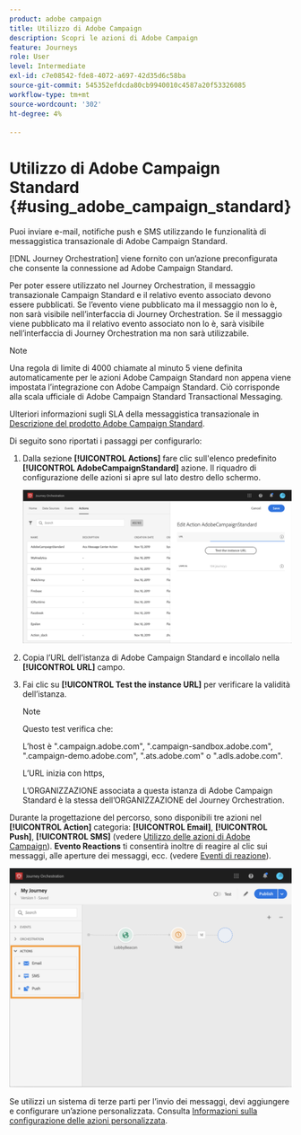 ```yaml
---
product: adobe campaign
title: Utilizzo di Adobe Campaign
description: Scopri le azioni di Adobe Campaign
feature: Journeys
role: User
level: Intermediate
exl-id: c7e08542-fde8-4072-a697-42d35d6c58ba
source-git-commit: 545352efdcda80cb9940010c4587a20f53326085
workflow-type: tm+mt
source-wordcount: '302'
ht-degree: 4%

---
```


# Utilizzo di Adobe Campaign Standard {#using_adobe_campaign_standard}

Puoi inviare e-mail, notifiche push e SMS utilizzando le funzionalità di messaggistica transazionale di Adobe Campaign Standard.

[!DNL Journey Orchestration] viene fornito con un’azione preconfigurata che consente la connessione ad Adobe Campaign Standard.

Per poter essere utilizzato nel Journey Orchestration, il messaggio transazionale Campaign Standard e il relativo evento associato devono essere pubblicati. Se l’evento viene pubblicato ma il messaggio non lo è, non sarà visibile nell’interfaccia di Journey Orchestration. Se il messaggio viene pubblicato ma il relativo evento associato non lo è, sarà visibile nell’interfaccia di Journey Orchestration ma non sarà utilizzabile.

>[!NOTE]
>
>Una regola di limite di 4000 chiamate al minuto 5 viene definita automaticamente per le azioni Adobe Campaign Standard non appena viene impostata l’integrazione con Adobe Campaign Standard. Ciò corrisponde alla scala ufficiale di Adobe Campaign Standard Transactional Messaging.
>
>Ulteriori informazioni sugli SLA della messaggistica transazionale in [Descrizione del prodotto Adobe Campaign Standard](https://helpx.adobe.com/it/legal/product-descriptions/campaign-standard.html).

Di seguito sono riportati i passaggi per configurarlo:

1. Dalla sezione **[!UICONTROL Actions]** fare clic sull&#39;elenco predefinito **[!UICONTROL AdobeCampaignStandard]** azione. Il riquadro di configurazione delle azioni si apre sul lato destro dello schermo.

   ![](../assets/actioncampaign.png)

1. Copia l’URL dell’istanza di Adobe Campaign Standard e incollalo nella **[!UICONTROL URL]** campo.

1. Fai clic su **[!UICONTROL Test the instance URL]** per verificare la validità dell’istanza.

   >[!NOTE]
   >
   >Questo test verifica che:
   >
   >L’host è &quot;.campaign.adobe.com&quot;, &quot;.campaign-sandbox.adobe.com&quot;, &quot;.campaign-demo.adobe.com&quot;, &quot;.ats.adobe.com&quot; o &quot;.adls.adobe.com&quot;.
   >
   >L’URL inizia con https,
   >
   >L’ORGANIZZAZIONE associata a questa istanza di Adobe Campaign Standard è la stessa dell’ORGANIZZAZIONE del Journey Orchestration.

Durante la progettazione del percorso, sono disponibili tre azioni nel **[!UICONTROL Action]** categoria: **[!UICONTROL Email]**, **[!UICONTROL Push]**, **[!UICONTROL SMS]** (vedere [Utilizzo delle azioni di Adobe Campaign](../building-journeys/using-adobe-campaign-actions.md)). **Evento Reactions** ti consentirà inoltre di reagire al clic sui messaggi, alle aperture dei messaggi, ecc. (vedere [Eventi di reazione](../building-journeys/reaction-events.md)).

![](../assets/journey58.png)

Se utilizzi un sistema di terze parti per l’invio dei messaggi, devi aggiungere e configurare un’azione personalizzata. Consulta [Informazioni sulla configurazione delle azioni personalizzata](../action/about-custom-action-configuration.md).

